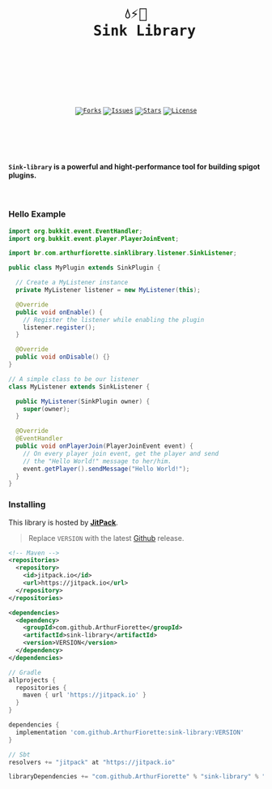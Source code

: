 <div align="center">
  <pre>
  <br />
  <h1>💧⚡🌊
  Sink Library</h1>
  <br />
  </pre>
  <br />
  <br />
  <code
    ><a href="https://github.com/ArthurFiorette/sink-library/network/members"
      ><img
        src="https://img.shields.io/github/forks/ArthurFiorette/sink-library?logo=github&label=Forks"
        target="_blank"
        alt="Forks" /></a
  ></code>
  <code
    ><a href="https://github.com/ArthurFiorette/sink-library/issues"
      ><img
        src="https://img.shields.io/github/issues/ArthurFiorette/sink-library?logo=github&label=Issues"
        target="_blank"
        alt="Issues" /></a
  ></code>
  <code
    ><a href="https://github.com/ArthurFiorette/sink-library/stargazers"
      ><img
        src="https://img.shields.io/github/stars/ArthurFiorette/sink-library?logo=github&label=Stars"
        target="_blank"
        alt="Stars" /></a
  ></code>
  <code
    ><a href="https://github.com/ArthurFiorette/sink-library/blob/main/LICENSE"
      ><img
        src="https://img.shields.io/github/license/ArthurFiorette/sink-library?logo=githu&label=License"
        target="_blank"
        alt="License" /></a
  ></code>
</div>

#

<br />
<br />

#### `Sink-library` is a powerful and hight-performance tool for building spigot plugins.

<br />

### Hello Example

```java
import org.bukkit.event.EventHandler;
import org.bukkit.event.player.PlayerJoinEvent;

import br.com.arthurfiorette.sinklibrary.listener.SinkListener;

public class MyPlugin extends SinkPlugin {

  // Create a MyListener instance
  private MyListener listener = new MyListener(this);

  @Override
  public void onEnable() {
    // Register the listener while enabling the plugin
    listener.register();
  }

  @Override
  public void onDisable() {}
}

// A simple class to be our listener
class MyListener extends SinkListener {

  public MyListener(SinkPlugin owner) {
    super(owner);
  }

  @Override
  @EventHandler
  public void onPlayerJoin(PlayerJoinEvent event) {
    // On every player join event, get the player and send
    // the "Hello World!" message to her/him.
    event.getPlayer().sendMessage("Hello World!");
  }
}
```

### Installing

This library is hosted by **[JitPack](https://jitpack.io/#ArthurFiorette/sink-library)**.

> Replace `VERSION` with the latest [Github](https://github.com/ArthurFiorette/sink-library/releases) release.

```xml
<!-- Maven -->
<repositories>
  <repository>
    <id>jitpack.io</id>
    <url>https://jitpack.io</url>
  </repository>
</repositories>

<dependencies>
  <dependency>
    <groupId>com.github.ArthurFiorette</groupId>
    <artifactId>sink-library</artifactId>
    <version>VERSION</version>
  </dependency>
</dependencies>
```

```gradle
// Gradle
allprojects {
  repositories {
    maven { url 'https://jitpack.io' }
  }
}

dependencies {
  implementation 'com.github.ArthurFiorette:sink-library:VERSION'
}
```

```sbt
// Sbt
resolvers += "jitpack" at "https://jitpack.io"

libraryDependencies += "com.github.ArthurFiorette" % "sink-library" % "VERSION"
```
